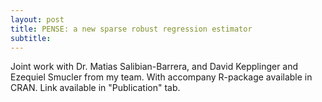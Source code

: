 ```yaml
---
layout: post
title: PENSE: a new sparse robust regression estimator
subtitle: 
---
```


Joint work with Dr. Matias Salibian-Barrera, and David Kepplinger and Ezequiel Smucler from my team. With accompany R-package available in CRAN. Link available in "Publication" tab.